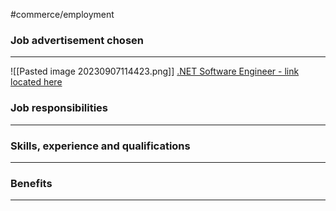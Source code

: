#commerce/employment 

### Job advertisement chosen
---
![[Pasted image 20230907114423.png]]
[.NET Software Engineer - link located here](https://www.seek.com.au/job/69632246?type=standout#sol=b8a61cf7b214906a30fd646a0ba42323d183af32)

### Job responsibilities
---



### Skills, experience and qualifications
---


### Benefits
---

